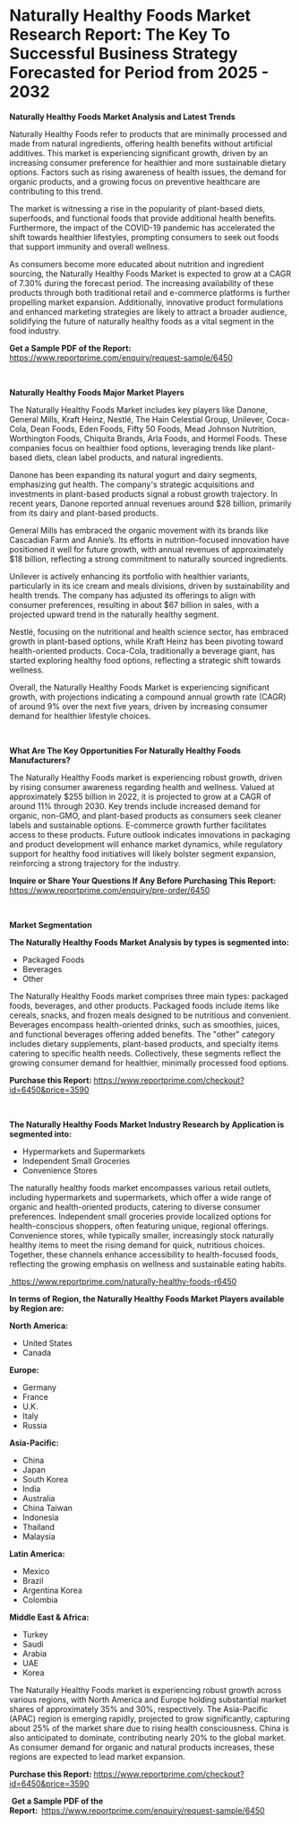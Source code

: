 <p><h1>Naturally Healthy Foods Market Research Report: The Key To Successful Business Strategy Forecasted for Period from 2025 - 2032</h1></p><p><strong>Naturally Healthy Foods Market Analysis and Latest Trends</strong></p>
<p><p>Naturally Healthy Foods refer to products that are minimally processed and made from natural ingredients, offering health benefits without artificial additives. This market is experiencing significant growth, driven by an increasing consumer preference for healthier and more sustainable dietary options. Factors such as rising awareness of health issues, the demand for organic products, and a growing focus on preventive healthcare are contributing to this trend.</p><p>The market is witnessing a rise in the popularity of plant-based diets, superfoods, and functional foods that provide additional health benefits. Furthermore, the impact of the COVID-19 pandemic has accelerated the shift towards healthier lifestyles, prompting consumers to seek out foods that support immunity and overall wellness.</p><p>As consumers become more educated about nutrition and ingredient sourcing, the Naturally Healthy Foods Market is expected to grow at a CAGR of 7.30% during the forecast period. The increasing availability of these products through both traditional retail and e-commerce platforms is further propelling market expansion. Additionally, innovative product formulations and enhanced marketing strategies are likely to attract a broader audience, solidifying the future of naturally healthy foods as a vital segment in the food industry.</p></p>
<p><strong>Get a Sample PDF of the Report:&nbsp;</strong> <a href="https://www.reportprime.com/enquiry/request-sample/6450?utm_campaign=4542&utm_medium=2&utm_source=Github&utm_content=ia&utm_term=15052025&utm_id=naturally-healthy-foods">https://www.reportprime.com/enquiry/request-sample/6450</a></p>
<p>&nbsp;</p>
<p><strong>Naturally Healthy Foods Major Market Players</strong></p>
<p><p>The Naturally Healthy Foods Market includes key players like Danone, General Mills, Kraft Heinz, Nestlé, The Hain Celestial Group, Unilever, Coca-Cola, Dean Foods, Eden Foods, Fifty 50 Foods, Mead Johnson Nutrition, Worthington Foods, Chiquita Brands, Arla Foods, and Hormel Foods. These companies focus on healthier food options, leveraging trends like plant-based diets, clean label products, and natural ingredients.</p><p>Danone has been expanding its natural yogurt and dairy segments, emphasizing gut health. The company's strategic acquisitions and investments in plant-based products signal a robust growth trajectory. In recent years, Danone reported annual revenues around $28 billion, primarily from its dairy and plant-based products.</p><p>General Mills has embraced the organic movement with its brands like Cascadian Farm and Annie’s. Its efforts in nutrition-focused innovation have positioned it well for future growth, with annual revenues of approximately $18 billion, reflecting a strong commitment to naturally sourced ingredients.</p><p>Unilever is actively enhancing its portfolio with healthier variants, particularly in its ice cream and meals divisions, driven by sustainability and health trends. The company has adjusted its offerings to align with consumer preferences, resulting in about $67 billion in sales, with a projected upward trend in the naturally healthy segment.</p><p>Nestlé, focusing on the nutritional and health science sector, has embraced growth in plant-based options, while Kraft Heinz has been pivoting toward health-oriented products. Coca-Cola, traditionally a beverage giant, has started exploring healthy food options, reflecting a strategic shift towards wellness.</p><p>Overall, the Naturally Healthy Foods Market is experiencing significant growth, with projections indicating a compound annual growth rate (CAGR) of around 9% over the next five years, driven by increasing consumer demand for healthier lifestyle choices.</p></p>
<p>&nbsp;</p>
<p><strong>What Are The Key Opportunities For Naturally Healthy Foods Manufacturers?</strong></p>
<p><p>The Naturally Healthy Foods market is experiencing robust growth, driven by rising consumer awareness regarding health and wellness. Valued at approximately $255 billion in 2022, it is projected to grow at a CAGR of around 11% through 2030. Key trends include increased demand for organic, non-GMO, and plant-based products as consumers seek cleaner labels and sustainable options. E-commerce growth further facilitates access to these products. Future outlook indicates innovations in packaging and product development will enhance market dynamics, while regulatory support for healthy food initiatives will likely bolster segment expansion, reinforcing a strong trajectory for the industry.</p></p>
<p><strong>Inquire or Share Your Questions If Any Before Purchasing This Report:</strong> <a href="https://www.reportprime.com/enquiry/pre-order/6450?utm_campaign=4542&utm_medium=2&utm_source=Github&utm_content=ia&utm_term=15052025&utm_id=naturally-healthy-foods">https://www.reportprime.com/enquiry/pre-order/6450</a></p>
<p>&nbsp;</p>
<p><strong>Market Segmentation</strong></p>
<p><strong>The Naturally Healthy Foods Market Analysis by types is segmented into:</strong></p>
<p><ul><li>Packaged Foods</li><li>Beverages</li><li>Other</li></ul></p>
<p><p>The Naturally Healthy Foods market comprises three main types: packaged foods, beverages, and other products. Packaged foods include items like cereals, snacks, and frozen meals designed to be nutritious and convenient. Beverages encompass health-oriented drinks, such as smoothies, juices, and functional beverages offering added benefits. The "other" category includes dietary supplements, plant-based products, and specialty items catering to specific health needs. Collectively, these segments reflect the growing consumer demand for healthier, minimally processed food options.</p></p>
<p><strong>Purchase this Report:&nbsp;</strong><a href="https://www.reportprime.com/checkout?id=6450&price=3590&utm_campaign=4542&utm_medium=2&utm_source=Github&utm_content=ia&utm_term=15052025&utm_id=naturally-healthy-foods">https://www.reportprime.com/checkout?id=6450&price=3590</a></p>
<p>&nbsp;</p>
<p><strong>The Naturally Healthy Foods Market Industry Research by Application is segmented into:</strong></p>
<p><ul><li>Hypermarkets and Supermarkets</li><li>Independent Small Groceries</li><li>Convenience Stores</li></ul></p>
<p><p>The naturally healthy foods market encompasses various retail outlets, including hypermarkets and supermarkets, which offer a wide range of organic and health-oriented products, catering to diverse consumer preferences. Independent small groceries provide localized options for health-conscious shoppers, often featuring unique, regional offerings. Convenience stores, while typically smaller, increasingly stock naturally healthy items to meet the rising demand for quick, nutritious choices. Together, these channels enhance accessibility to health-focused foods, reflecting the growing emphasis on wellness and sustainable eating habits.</p></p>
<p><a href="https://www.reportprime.com/naturally-healthy-foods-r6450?utm_campaign=4542&utm_medium=2&utm_source=Github&utm_content=ia&utm_term=15052025&utm_id=naturally-healthy-foods">&nbsp;https://www.reportprime.com/naturally-healthy-foods-r6450</a></p>
<p><strong>In terms of Region, the Naturally Healthy Foods Market Players available by Region are:</strong></p>
<p>
    <p> <strong> North America: </strong>
        <ul>
            <li>United States</li>
            <li>Canada</li>
        </ul>
        </p> 
    <p> <strong> Europe: </strong>
        <ul>
            <li>Germany</li>
            <li>France</li>
            <li>U.K.</li>
            <li>Italy</li>
            <li>Russia</li>
        </ul>
        </p> 
    <p> <strong> Asia-Pacific: </strong>
        <ul>
            <li>China</li>
            <li>Japan</li>
            <li>South Korea</li>
            <li>India</li>
            <li>Australia</li>
            <li>China Taiwan</li>
            <li>Indonesia</li>
            <li>Thailand</li>
            <li>Malaysia</li>
        </ul>
        </p> 
    <p> <strong> Latin America: </strong>
        <ul>
            <li>Mexico</li>
            <li>Brazil</li>
            <li>Argentina Korea</li>
            <li>Colombia</li>
        </ul>
        </p> 
    <p> <strong> Middle East & Africa: </strong>
        <ul>
            <li>Turkey</li>
            <li>Saudi</li>
            <li>Arabia</li>
            <li>UAE</li>
            <li>Korea</li>
        </ul>
    </p>
    </p>
<p><p>The Naturally Healthy Foods market is experiencing robust growth across various regions, with North America and Europe holding substantial market shares of approximately 35% and 30%, respectively. The Asia-Pacific (APAC) region is emerging rapidly, projected to grow significantly, capturing about 25% of the market share due to rising health consciousness. China is also anticipated to dominate, contributing nearly 20% to the global market. As consumer demand for organic and natural products increases, these regions are expected to lead market expansion.</p></p>
<p><strong>Purchase this Report: </strong><a href="https://www.reportprime.com/checkout?id=6450&price=3590&utm_campaign=4542&utm_medium=2&utm_source=Github&utm_content=ia&utm_term=15052025&utm_id=naturally-healthy-foods">https://www.reportprime.com/checkout?id=6450&price=3590</a></p>
<p>&nbsp;<strong>Get a Sample PDF of the Report:&nbsp;&nbsp;</strong><a href="https://www.reportprime.com/enquiry/request-sample/6450?utm_campaign=4542&utm_medium=2&utm_source=Github&utm_content=ia&utm_term=15052025&utm_id=naturally-healthy-foods">https://www.reportprime.com/enquiry/request-sample/6450</a></p>
<p><strong></strong></p>
<p><p></p><p></p><p></p></p>